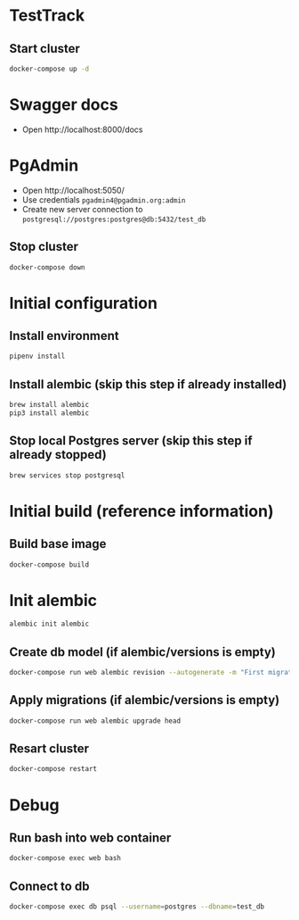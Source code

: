 # TestTrack

## Start cluster
```bash
docker-compose up -d
```

# Swagger docs
- Open http://localhost:8000/docs

# PgAdmin
- Open http://localhost:5050/
- Use credentials `pgadmin4@pgadmin.org:admin`
- Create new server connection to `postgresql://postgres:postgres@db:5432/test_db`

## Stop cluster
```bash
docker-compose down
```

# Initial configuration
## Install environment
```bash
pipenv install
```
## Install alembic (skip this step if already installed)
```bash
brew install alembic
pip3 install alembic
```
## Stop local Postgres server (skip this step if already stopped)
```bash
brew services stop postgresql
```

# Initial build (reference information)
## Build base image
```bash
docker-compose build
```
# Init alembic
```bash
alembic init alembic
```
## Create db model (if alembic/versions is empty)
```bash
docker-compose run web alembic revision --autogenerate -m "First migration"
```
## Apply migrations (if alembic/versions is empty)
```bash
docker-compose run web alembic upgrade head
```

## Resart cluster
```bash
docker-compose restart
```

# Debug
## Run bash into web container
```bash
docker-compose exec web bash
```
## Connect to db
```bash
docker-compose exec db psql --username=postgres --dbname=test_db
```
